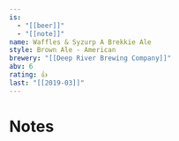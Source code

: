 ```yaml
---
is:
  - "[[beer]]"
  - "[[note]]"
name: Waffles & Syzurp A Brekkie Ale
style: Brown Ale - American
brewery: "[[Deep River Brewing Company]]"
abv: 6
rating: 👍
last: "[[2019-03]]"
---
```

# Notes

